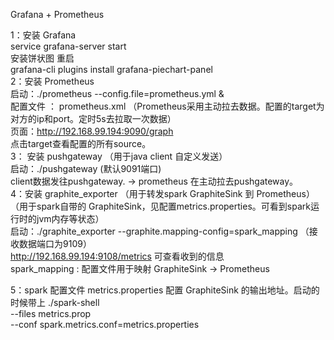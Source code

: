 Grafana + Prometheus

1：安装 Grafana <br> 
service grafana-server start <br> 
安装饼状图 重启 <br> 
grafana-cli plugins install grafana-piechart-panel <br> 
2：安装 Prometheus <br>
 启动：./prometheus --config.file=prometheus.yml & <br>
 配置文件 ： prometheus.xml （Prometheus采用主动拉去数据。配置的target为对方的ip和port。定时5s去拉取一次数据）<br>
 页面：http://192.168.99.194:9090/graph <br>
 点击target查看配置的所有source。<br>
3： 安装 pushgateway （用于java client 自定义发送） <br>
 启动：./pushgateway (默认9091端口) <br>
 client数据发往pushgateway. -> prometheus 在主动拉去pushgateway。<br>
4：安装 graphite_exporter （用于转发spark GraphiteSink 到 Prometheus）<br> 
（用于spark自带的 GraphiteSink，见配置metrics.properties。可看到spark运行时的jvm内存等状态）<br>
 启动：./graphite_exporter --graphite.mapping-config=spark_mapping （接收数据端口为9109）<br> 
 http://192.168.99.194:9108/metrics 可查看收到的信息<br> 
 spark_mapping : 配置文件用于映射 GraphiteSink -> Prometheus <br> 
 
5：spark 配置文件 metrics.properties
 配置 GraphiteSink 的输出地址。启动的时候带上
./spark-shell \
--files metrics.prop \
--conf spark.metrics.conf=metrics.properties
